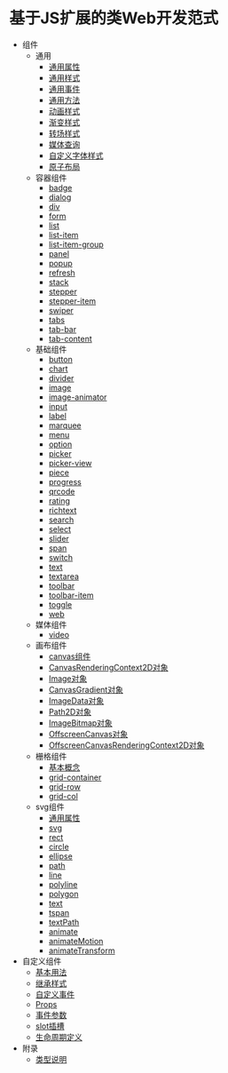 # 基于JS扩展的类Web开发范式

- 组件
    - 通用
        - [通用属性](js-components-common-attributes.md)
        - [通用样式](js-components-common-styles.md)
        - [通用事件](js-components-common-events.md)
        - [通用方法](js-components-common-methods.md)
        - [动画样式](js-components-common-animation.md)
        - [渐变样式](js-components-common-gradient.md)
        - [转场样式](js-components-common-transition.md)
        - [媒体查询](js-components-common-mediaquery.md)
        - [自定义字体样式](js-components-common-customizing-font.md)
        - [原子布局](js-components-common-atomic-layout.md)
    - 容器组件
        - [badge](js-components-container-badge.md)
        - [dialog](js-components-container-dialog.md)
        - [div](js-components-container-div.md)
        - [form](js-components-container-form.md)
        - [list](js-components-container-list.md)
        - [list-item](js-components-container-list-item.md)
        - [list-item-group](js-components-container-list-item-group.md)
        - [panel](js-components-container-panel.md)
        - [popup](js-components-container-popup.md)
        - [refresh](js-components-container-refresh.md)
        - [stack](js-components-container-stack.md)
        - [stepper](js-components-container-stepper.md)
        - [stepper-item](js-components-container-stepper-item.md)
        - [swiper](js-components-container-swiper.md)
        - [tabs](js-components-container-tabs.md)
        - [tab-bar](js-components-container-tab-bar.md)
        - [tab-content](js-components-container-tab-content.md)
    - 基础组件
        - [button](js-components-basic-button.md)
        - [chart](js-components-basic-chart.md)
        - [divider](js-components-basic-divider.md)
        - [image](js-components-basic-image.md)
        - [image-animator](js-components-basic-image-animator.md)
        - [input](js-components-basic-input.md)
        - [label](js-components-basic-label.md)
        - [marquee](js-components-basic-marquee.md)
        - [menu](js-components-basic-menu.md)
        - [option](js-components-basic-option.md)
        - [picker](js-components-basic-picker.md)
        - [picker-view](js-components-basic-picker-view.md)
        - [piece](js-components-basic-piece.md)
        - [progress](js-components-basic-progress.md)
        - [qrcode](js-components-basic-qrcode.md)
        - [rating](js-components-basic-rating.md)
        - [richtext](js-components-basic-richtext.md)
        - [search](js-components-basic-search.md)
        - [select](js-components-basic-select.md)
        - [slider](js-components-basic-slider.md)
        - [span](js-components-basic-span.md)
        - [switch](js-components-basic-switch.md)
        - [text](js-components-basic-text.md)
        - [textarea](js-components-basic-textarea.md)
        - [toolbar](js-components-basic-toolbar.md)
        - [toolbar-item](js-components-basic-toolbar-item.md)
        - [toggle](js-components-basic-toggle.md)
        - [web](js-components-basic-web.md)
    - 媒体组件
        - [video](js-components-media-video.md)
    - 画布组件
        - [canvas组件](js-components-canvas-canvas.md)
        - [CanvasRenderingContext2D对象](js-components-canvas-canvasrenderingcontext2d.md)
        - [Image对象](js-components-canvas-image.md)
        - [CanvasGradient对象](js-components-canvas-canvasgradient.md)
        - [ImageData对象](js-components-canvas-imagedata.md)
        - [Path2D对象](js-components-canvas-path2d.md)
        - [ImageBitmap对象](js-components-canvas-imagebitmap.md)
        - [OffscreenCanvas对象](js-components-canvas-offscreencanvas.md)
        - [OffscreenCanvasRenderingContext2D对象](js-offscreencanvasrenderingcontext2d.md)
    - 栅格组件
        - [基本概念](js-components-grid-basic-concepts.md)
        - [grid-container](js-components-grid-container.md)
        - [grid-row](js-components-grid-row.md)
        - [grid-col](js-components-grid-col.md)
    - svg组件
        - [通用属性](js-components-svg-common-attributes.md)
        - [svg](js-components-svg.md)
        - [rect](js-components-svg-rect.md)
        - [circle](js-components-svg-circle.md)
        - [ellipse](js-components-svg-ellipse.md)
        - [path](js-components-svg-path.md)
        - [line](js-components-svg-line.md)
        - [polyline](js-components-svg-polyline.md)
        - [polygon](js-components-svg-polygon.md)
        - [text](js-components-svg-text.md)
        - [tspan](js-components-svg-tspan.md)
        - [textPath](js-components-svg-textpath.md)
        - [animate](js-components-svg-animate.md)
        - [animateMotion](js-components-svg-animatemotion.md)
        - [animateTransform](js-components-svg-animatetransform.md)
- 自定义组件
    - [基本用法](js-components-custom-basic-usage.md)
    - [继承样式](js-components-custom-style.md)
    - [自定义事件](js-components-custom-events.md)
    - [Props](js-components-custom-props.md)
    - [事件参数](js-components-custom-event-parameter.md)
    - [slot插槽](js-components-custom-slot.md)
    - [生命周期定义](js-components-custom-lifecycle.md)
- 附录
    - [类型说明](js-appendix-types.md)
